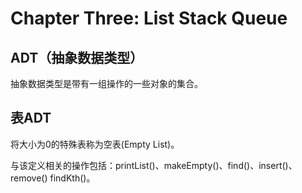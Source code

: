# Chapter Three: List Stack Queue

## ADT（抽象数据类型）

抽象数据类型是带有一组操作的一些对象的集合。

## 表ADT

将大小为0的特殊表称为空表(Empty List)。

与该定义相关的操作包括：printList()、makeEmpty()、find()、insert()、remove()
findKth()。